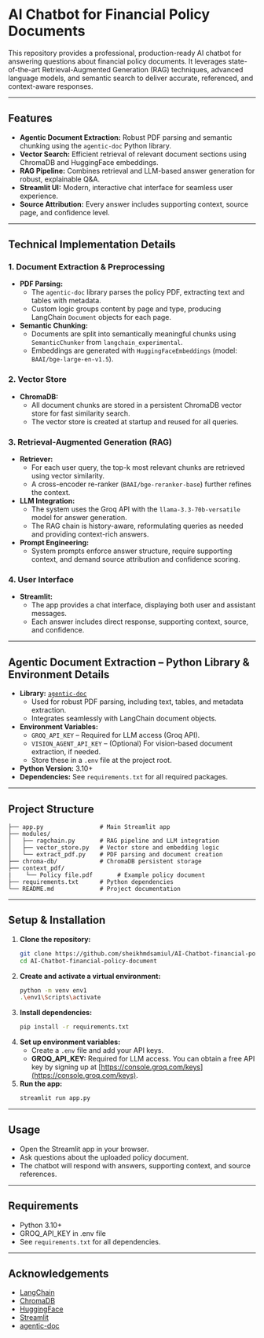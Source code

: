 
# AI Chatbot for Financial Policy Documents

This repository provides a professional, production-ready AI chatbot for answering questions about financial policy documents. It leverages state-of-the-art Retrieval-Augmented Generation (RAG) techniques, advanced language models, and semantic search to deliver accurate, referenced, and context-aware responses.

---

## Features

- **Agentic Document Extraction:** Robust PDF parsing and semantic chunking using the `agentic-doc` Python library.
- **Vector Search:** Efficient retrieval of relevant document sections using ChromaDB and HuggingFace embeddings.
- **RAG Pipeline:** Combines retrieval and LLM-based answer generation for robust, explainable Q&A.
- **Streamlit UI:** Modern, interactive chat interface for seamless user experience.
- **Source Attribution:** Every answer includes supporting context, source page, and confidence level.

---

## Technical Implementation Details

### 1. Document Extraction & Preprocessing
- **PDF Parsing:**
	- The `agentic-doc` library parses the policy PDF, extracting text and tables with metadata.
	- Custom logic groups content by page and type, producing LangChain `Document` objects for each page.
- **Semantic Chunking:**
	- Documents are split into semantically meaningful chunks using `SemanticChunker` from `langchain_experimental`.
	- Embeddings are generated with `HuggingFaceEmbeddings` (model: `BAAI/bge-large-en-v1.5`).

### 2. Vector Store
- **ChromaDB:**
	- All document chunks are stored in a persistent ChromaDB vector store for fast similarity search.
	- The vector store is created at startup and reused for all queries.

### 3. Retrieval-Augmented Generation (RAG)
- **Retriever:**
	- For each user query, the top-k most relevant chunks are retrieved using vector similarity.
	- A cross-encoder re-ranker (`BAAI/bge-reranker-base`) further refines the context.
- **LLM Integration:**
	- The system uses the Groq API with the `llama-3.3-70b-versatile` model for answer generation.
	- The RAG chain is history-aware, reformulating queries as needed and providing context-rich answers.
- **Prompt Engineering:**
	- System prompts enforce answer structure, require supporting context, and demand source attribution and confidence scoring.

### 4. User Interface
- **Streamlit:**
	- The app provides a chat interface, displaying both user and assistant messages.
	- Each answer includes direct response, supporting context, source, and confidence.

---

## Agentic Document Extraction – Python Library & Environment Details

- **Library:** [`agentic-doc`](https://pypi.org/project/agentic-doc/)
	- Used for robust PDF parsing, including text, tables, and metadata extraction.
	- Integrates seamlessly with LangChain document objects.
- **Environment Variables:**
	- `GROQ_API_KEY` – Required for LLM access (Groq API).
	- `VISION_AGENT_API_KEY` – (Optional) For vision-based document extraction, if needed.
	- Store these in a `.env` file at the project root.
- **Python Version:** 3.10+
- **Dependencies:** See `requirements.txt` for all required packages.

---

## Project Structure

```
├── app.py                # Main Streamlit app 
├── modules/
│   ├── ragchain.py       # RAG pipeline and LLM integration
│   ├── vector_store.py   # Vector store and embedding logic
│   └── extract_pdf.py    # PDF parsing and document creation
├── chroma-db/            # ChromaDB persistent storage
├── context_pdf/
|    └── Policy file.pdf       # Example policy document
├── requirements.txt      # Python dependencies
└── README.md             # Project documentation
```

---

## Setup & Installation

1. **Clone the repository:**
	 ```sh
	 git clone https://github.com/sheikhmdsamiul/AI-Chatbot-financial-policy-document.git
	 cd AI-Chatbot-financial-policy-document
	 ```
2. **Create and activate a virtual environment:**
	 ```sh
	 python -m venv env1
	 .\env1\Scripts\activate
	 ```
3. **Install dependencies:**
	 ```sh
	 pip install -r requirements.txt
	 ```
4. **Set up environment variables:**
	- Create a `.env` file and add your API keys.
	- **GROQ_API_KEY:** Required for LLM access. You can obtain a free API key by signing up at [https://console.groq.com/keys](https://console.groq.com/keys).
5. **Run the app:**
	 ```sh
	 streamlit run app.py
	 ```

---

## Usage

- Open the Streamlit app in your browser.
- Ask questions about the uploaded policy document.
- The chatbot will respond with answers, supporting context, and source references.

---

## Requirements

- Python 3.10+
- GROQ_API_KEY in .env file
- See `requirements.txt` for all dependencies.

---

## Acknowledgements

- [LangChain](https://github.com/langchain-ai/langchain)
- [ChromaDB](https://www.trychroma.com/)
- [HuggingFace](https://huggingface.co/)
- [Streamlit](https://streamlit.io/)
- [agentic-doc](https://pypi.org/project/agentic-doc/)



